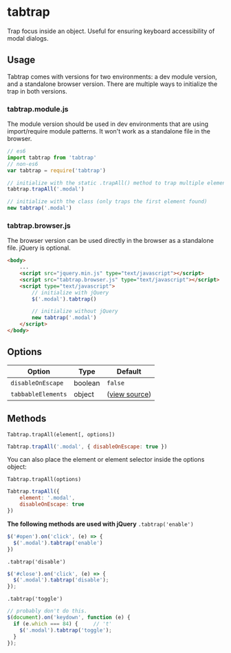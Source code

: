 # tabtrap
Trap focus inside an object. Useful for ensuring keyboard accessibility of modal dialogs.

## Usage
Tabtrap comes with versions for two environments: a dev module version, and a standalone browser version. There are multiple ways to initialize the trap in both versions.

### tabtrap.module.js
The module version should be used in dev environments that are using import/require module patterns. It won't work as a standalone file in the browser.
```javascript
// es6
import tabtrap from 'tabtrap'
// non-es6
var tabtrap = require('tabtrap')

// initialize with the static .trapAll() method to trap multiple elements
tabtrap.trapAll('.modal')

// initialize with the class (only traps the first element found)
new tabtrap('.modal')
```

### tabtrap.browser.js
The browser version can be used directly in the browser as a standalone file. jQuery is optional.
```html
<body>
    ...
    <script src="jquery.min.js" type="text/javascript"></script>
    <script src="tabtrap.browser.js" type="text/javascript"></script>
    <script type="text/javascript">
        // initialize with jQuery
        $('.modal').tabtrap()

        // initialize without jQuery
        new tabtrap('.modal')
    </script>
</body>
```

## Options

| Option | Type | Default |
| ------ | ---- | ------- |
| `disableOnEscape` | boolean | `false` |
| `tabbableElements` | object | ([view source](blob/master/src/tabtrap.js#L23-L35)) |


## Methods

`Tabtrap.trapAll(element[, options])`
```javascript
Tabtrap.trapAll('.modal', { disableOnEscape: true })
```
You can also place the element or element selector inside the options object:

`Tabtrap.trapAll(options)`
```javascript
Tabtrap.trapAll({
    element: '.modal',
    disableOnEscape: true
})
```

**The following methods are used with jQuery**
`.tabtrap('enable')`
```javascript
$('#open').on('click', (e) => {
  $('.modal').tabtrap('enable')
})
```

`.tabtrap('disable')`
```javascript
$('#close').on('click', (e) => {
  $('.modal').tabtrap('disable');
});
```

`.tabtrap('toggle')`
```javascript
// probably don't do this.
$(document).on('keydown', function (e) {
  if (e.which === 84) {     // 't'
    $('.modal').tabtrap('toggle');
  }
});
```
